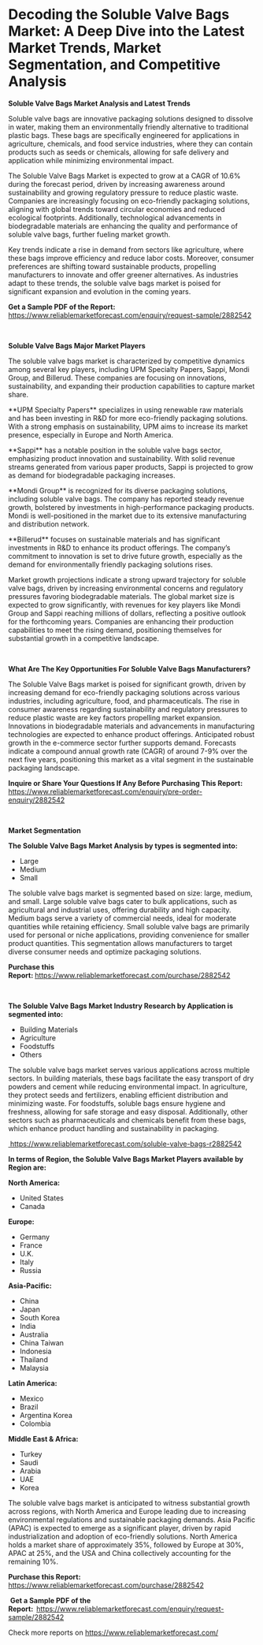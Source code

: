 <p><h1>Decoding the Soluble Valve Bags Market: A Deep Dive into the Latest Market Trends, Market Segmentation, and Competitive Analysis</h1></p><p><strong>Soluble Valve Bags Market Analysis and Latest Trends</strong></p>
<p><p>Soluble valve bags are innovative packaging solutions designed to dissolve in water, making them an environmentally friendly alternative to traditional plastic bags. These bags are specifically engineered for applications in agriculture, chemicals, and food service industries, where they can contain products such as seeds or chemicals, allowing for safe delivery and application while minimizing environmental impact. </p><p>The Soluble Valve Bags Market is expected to grow at a CAGR of 10.6% during the forecast period, driven by increasing awareness around sustainability and growing regulatory pressure to reduce plastic waste. Companies are increasingly focusing on eco-friendly packaging solutions, aligning with global trends toward circular economies and reduced ecological footprints. Additionally, technological advancements in biodegradable materials are enhancing the quality and performance of soluble valve bags, further fueling market growth.</p><p>Key trends indicate a rise in demand from sectors like agriculture, where these bags improve efficiency and reduce labor costs. Moreover, consumer preferences are shifting toward sustainable products, propelling manufacturers to innovate and offer greener alternatives. As industries adapt to these trends, the soluble valve bags market is poised for significant expansion and evolution in the coming years.</p></p>
<p><strong>Get a Sample PDF of the Report:&nbsp;</strong> <a href="https://www.reliablemarketforecast.com/enquiry/request-sample/2882542?utm_campaign=2739&utm_medium=2&utm_source=Github&utm_content=ia&utm_term=13032025&utm_id=soluble-valve-bags">https://www.reliablemarketforecast.com/enquiry/request-sample/2882542</a></p>
<p>&nbsp;</p>
<p><strong>Soluble Valve Bags Major Market Players</strong></p>
<p><p>The soluble valve bags market is characterized by competitive dynamics among several key players, including UPM Specialty Papers, Sappi, Mondi Group, and Billerud. These companies are focusing on innovations, sustainability, and expanding their production capabilities to capture market share.</p><p>**UPM Specialty Papers** specializes in using renewable raw materials and has been investing in R&D for more eco-friendly packaging solutions. With a strong emphasis on sustainability, UPM aims to increase its market presence, especially in Europe and North America.</p><p>**Sappi** has a notable position in the soluble valve bags sector, emphasizing product innovation and sustainability. With solid revenue streams generated from various paper products, Sappi is projected to grow as demand for biodegradable packaging increases.</p><p>**Mondi Group** is recognized for its diverse packaging solutions, including soluble valve bags. The company has reported steady revenue growth, bolstered by investments in high-performance packaging products. Mondi is well-positioned in the market due to its extensive manufacturing and distribution network.</p><p>**Billerud** focuses on sustainable materials and has significant investments in R&D to enhance its product offerings. The company’s commitment to innovation is set to drive future growth, especially as the demand for environmentally friendly packaging solutions rises.</p><p>Market growth projections indicate a strong upward trajectory for soluble valve bags, driven by increasing environmental concerns and regulatory pressures favoring biodegradable materials. The global market size is expected to grow significantly, with revenues for key players like Mondi Group and Sappi reaching millions of dollars, reflecting a positive outlook for the forthcoming years. Companies are enhancing their production capabilities to meet the rising demand, positioning themselves for substantial growth in a competitive landscape.</p></p>
<p>&nbsp;</p>
<p><strong>What Are The Key Opportunities For Soluble Valve Bags Manufacturers?</strong></p>
<p><p>The Soluble Valve Bags market is poised for significant growth, driven by increasing demand for eco-friendly packaging solutions across various industries, including agriculture, food, and pharmaceuticals. The rise in consumer awareness regarding sustainability and regulatory pressures to reduce plastic waste are key factors propelling market expansion. Innovations in biodegradable materials and advancements in manufacturing technologies are expected to enhance product offerings. Anticipated robust growth in the e-commerce sector further supports demand. Forecasts indicate a compound annual growth rate (CAGR) of around 7-9% over the next five years, positioning this market as a vital segment in the sustainable packaging landscape.</p></p>
<p><strong>Inquire or Share Your Questions If Any Before Purchasing This Report:</strong> <a href="https://www.reliablemarketforecast.com/enquiry/pre-order-enquiry/2882542?utm_campaign=2739&utm_medium=2&utm_source=Github&utm_content=ia&utm_term=13032025&utm_id=soluble-valve-bags">https://www.reliablemarketforecast.com/enquiry/pre-order-enquiry/2882542</a></p>
<p>&nbsp;</p>
<p><strong>Market Segmentation</strong></p>
<p><strong>The Soluble Valve Bags Market Analysis by types is segmented into:</strong></p>
<p><ul><li>Large</li><li>Medium</li><li>Small</li></ul></p>
<p><p>The soluble valve bags market is segmented based on size: large, medium, and small. Large soluble valve bags cater to bulk applications, such as agricultural and industrial uses, offering durability and high capacity. Medium bags serve a variety of commercial needs, ideal for moderate quantities while retaining efficiency. Small soluble valve bags are primarily used for personal or niche applications, providing convenience for smaller product quantities. This segmentation allows manufacturers to target diverse consumer needs and optimize packaging solutions.</p></p>
<p><strong>Purchase this Report:&nbsp;</strong><a href="https://www.reliablemarketforecast.com/purchase/2882542?utm_campaign=2739&utm_medium=2&utm_source=Github&utm_content=ia&utm_term=13032025&utm_id=soluble-valve-bags">https://www.reliablemarketforecast.com/purchase/2882542</a></p>
<p>&nbsp;</p>
<p><strong>The Soluble Valve Bags Market Industry Research by Application is segmented into:</strong></p>
<p><ul><li>Building Materials</li><li>Agriculture</li><li>Foodstuffs</li><li>Others</li></ul></p>
<p><p>The soluble valve bags market serves various applications across multiple sectors. In building materials, these bags facilitate the easy transport of dry powders and cement while reducing environmental impact. In agriculture, they protect seeds and fertilizers, enabling efficient distribution and minimizing waste. For foodstuffs, soluble bags ensure hygiene and freshness, allowing for safe storage and easy disposal. Additionally, other sectors such as pharmaceuticals and chemicals benefit from these bags, which enhance product handling and sustainability in packaging.</p></p>
<p><a href="https://www.reliablemarketforecast.com/soluble-valve-bags-r2882542?utm_campaign=2739&utm_medium=2&utm_source=Github&utm_content=ia&utm_term=13032025&utm_id=soluble-valve-bags">&nbsp;https://www.reliablemarketforecast.com/soluble-valve-bags-r2882542</a></p>
<p><strong>In terms of Region, the Soluble Valve Bags Market Players available by Region are:</strong></p>
<p>
    <p> <strong> North America: </strong>
        <ul>
            <li>United States</li>
            <li>Canada</li>
        </ul>
        </p> 
    <p> <strong> Europe: </strong>
        <ul>
            <li>Germany</li>
            <li>France</li>
            <li>U.K.</li>
            <li>Italy</li>
            <li>Russia</li>
        </ul>
        </p> 
    <p> <strong> Asia-Pacific: </strong>
        <ul>
            <li>China</li>
            <li>Japan</li>
            <li>South Korea</li>
            <li>India</li>
            <li>Australia</li>
            <li>China Taiwan</li>
            <li>Indonesia</li>
            <li>Thailand</li>
            <li>Malaysia</li>
        </ul>
        </p> 
    <p> <strong> Latin America: </strong>
        <ul>
            <li>Mexico</li>
            <li>Brazil</li>
            <li>Argentina Korea</li>
            <li>Colombia</li>
        </ul>
        </p> 
    <p> <strong> Middle East & Africa: </strong>
        <ul>
            <li>Turkey</li>
            <li>Saudi</li>
            <li>Arabia</li>
            <li>UAE</li>
            <li>Korea</li>
        </ul>
    </p>
    </p>
<p><p>The soluble valve bags market is anticipated to witness substantial growth across regions, with North America and Europe leading due to increasing environmental regulations and sustainable packaging demands. Asia Pacific (APAC) is expected to emerge as a significant player, driven by rapid industrialization and adoption of eco-friendly solutions. North America holds a market share of approximately 35%, followed by Europe at 30%, APAC at 25%, and the USA and China collectively accounting for the remaining 10%.</p></p>
<p><strong>Purchase this Report: </strong><a href="https://www.reliablemarketforecast.com/purchase/2882542?utm_campaign=2739&utm_medium=2&utm_source=Github&utm_content=ia&utm_term=13032025&utm_id=soluble-valve-bags">https://www.reliablemarketforecast.com/purchase/2882542</a></p>
<p>&nbsp;<strong>Get a Sample PDF of the Report:&nbsp;&nbsp;</strong><a href="https://www.reliablemarketforecast.com/enquiry/request-sample/2882542?utm_campaign=2739&utm_medium=2&utm_source=Github&utm_content=ia&utm_term=13032025&utm_id=soluble-valve-bags">https://www.reliablemarketforecast.com/enquiry/request-sample/2882542</a></p>
<p><strong></strong></p>
<p>Check more reports on <a href="https://www.reliablemarketforecast.com/?utm_campaign=2739&utm_medium=2&utm_source=Github&utm_content=ia&utm_term=13032025&utm_id=soluble-valve-bags">https://www.reliablemarketforecast.com/</a></p>